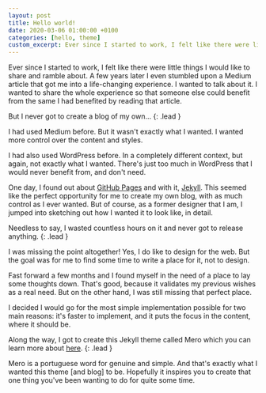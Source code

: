 ```yaml
---
layout: post
title: Hello world!
date: 2020-03-06 01:00:00 +0100
categories: [hello, theme]
custom_excerpt: Ever since I started to work, I felt like there were little things I would like to share and ramble about. A few years later I even stumbled upon a Medium article that got me into a life-changing experience.
---
```


Ever since I started to work, I felt like there were little things I would like to share and ramble about. A few years later I even stumbled upon a Medium article that got me into a life-changing experience. I wanted to talk about it. I wanted to share the whole experience so that someone else could benefit from the same I had benefited by reading that article.

But I never got to create a blog of my own…
{: .lead }

I had used Medium before. But it wasn't exactly what I wanted. I wanted more control over the content and styles.

I had also used WordPress before. In a completely different context, but again, not exactly what I wanted. There's just too much in WordPress that I would never benefit from, and don't need.

One day, I found out about [GitHub Pages](https://pages.github.com) and with it, [Jekyll](https://jekyllrb.com/). This seemed like the perfect opportunity for me to create my own blog, with as much control as I ever wanted. But of course, as a former designer that I am, I jumped into sketching out how I wanted it to look like, in detail.

Needless to say, I wasted countless hours on it and never got to release anything.
{: .lead }

I was missing the point altogether! Yes, I do like to design for the web. But the goal was for me to find some time to write a place for it, not to design.

Fast forward a few months and I found myself in the need of a place to lay some thoughts down. That's good, because it validates my previous wishes as a real need. But on the other hand, I was still missing that perfect place.

I decided I would go for the most simple implementation possible for two main reasons: it's faster to implement, and it puts the focus in the content, where it should be.

Along the way, I got to create this Jekyll theme called Mero which you can learn more about [here](https://github.com/pmpinto/jekyll-mero).
{: .lead }

Mero is a portuguese word for genuine and simple. And that's exactly what I wanted this theme [and blog] to be. Hopefully it inspires you to create that one thing you've been wanting to do for quite some time.

